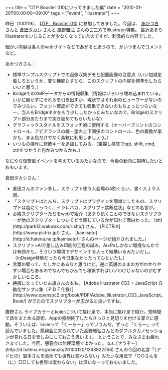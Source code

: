+++
title = "DTP Booster 010にいってきました編"
date = "2010-01-20T00:00:00+09:00"
tags = ["event", "illustrator"]
+++

昨日（100119）、 [DTP　Booster 010](http://www.dtp-booster.com/vol10/) に参加してきました。今回は、 [あかつき](http://pocketdtp.blog16.fc2.com/) さんと [倉田タカシ](http://d-p.2-d.jp/) さんと [鷹野雅弘](http://www.dtp-transit.jp/) さんのご三方でIllustrator特集。
最近あまりIllustratorをいじることが少なくなっていたのですが、刺激的な内容でした。

細かい内容は各人のwebサイトなどであがると思うので、かいつまんでコメントなど。

あかつきさん：
<ul>
  <li>標準サンプルスクリプトでの画像収集デモと配置画像の注意点（いい加減定着しろというか、変な機能たすなら、このスクリプトの内容を標準化したらいいと思う。）</li>
  <li>BridgeでのXMPデータからの情報収集（情報はいろいろ埋め込まれている。いかに開かずにそれらを引き出すか、現状ではそれ用のビューワーがないのでみづらい。フォント確認ができても収集できないのもちょっとつらいなー、当人もBridgeネタをもう少ししたかったみたいなので、Bridgeのスクリプト部分あたりまで突き詰めてもらいたいな）</li>
  <li>グラフィックスタイルをスウォッチ的に使用する（オーバープリントのコントロール、アピアランスの線・塗の上下関係のコントロール、色の置換が楽かも、まぁ色だけでなく柔軟に利用しましょう。）</li><li>いつもの操作に修飾キーを追加してみる。（宝探し感覚でopt, shift, cmd, ctrlをつかうと何かみつかるかも、）</li>
</ul>
なにやら復讐型イベントを考えているみたいなので、今後の動向に期待したいとおもいます。

倉田タカシさん：
<ul>
  <li>倉田さんのファン多し。スクリプト使う人会場の4割くらい、書く人１０人弱。</li>
  <li>「スクリプトはとんち、スクリプトはプラグインを簡単にしたもの、スクリプトは歯にくっつく、イラレバカ、スクリプト禁断症状」などの名言が。</li>
  <li>お隣スクリプターたちをwebで紹介（あまり訊くことのできないスクリプターが他のスクリプターについてどう感じているかが知れて面白かった。 [sh](http://park12.wakwak.com/~shp/) さん、 [PICTRIX](http://www.pictrix.jp/) さん、 [kamiseto](http://d.hatena.ne.jp/kamiseto/) さんのページが紹介されました。）</li><li>スクリプト+Aiで差し込み印刷的工程の試み。Ai+Psしかない環境なんかでは有効かも。そういう環境でデザインする人って結構いるみたいだし。（InDesign特集だったら今日来なかったってひといたし）</li><li>言葉の壁って、たしかにあるなと思うけど。逆に英語のままの方がわかりやすい場合もあるのでなんでもかんでも和訳すればいいわけじゃないのがむずかしいところ。</li>
  <li>絶版になっていた古旗さんの本も、 [Adobe Illustrator CS3 + JavaScript 自動化サンプル集（ＰＤＦ仕様）](http://www.openspc2.org/book/PDF/Adobe_Illustrator_CS3_JavaScript_Book/) がでたのでスクリプターが広がると良いですね。</li>
</ul>
鷹野さん
ライブカラーとkulerについて駆け足で、本当に駆け足で紹介。短時間で話をまとめる話術、Appの強制終了したらさっさと見切りを付ける潔さに感動。そういえば、kulerって「くーらー」っていうんだ。ずっと「くらー」って読んでいました。懇親会に来られていた高野雅弘さんとのダブルタカノセッションが見れる日を楽しみにしておこう思います。
ということで、みなさまお疲れさまでした。今回、懇親会は無煙環境でよかった。
p.s.
 [せうぞー](http://d.hatena.ne.jp/seuzo/20100120/1263922256) さんの今回の名言「（アドビの）岩本さんを責めても世界は変わらない」みたいな用法で「○○さんを（に）□□しても世界は変わらない」は深いなーっておもいました。